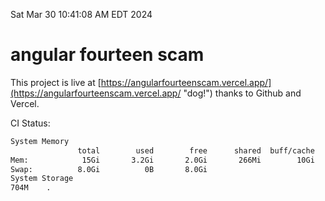 Sat Mar 30 10:41:08 AM EDT 2024

# angular fourteen scam


This project is live at [https://angularfourteenscam.vercel.app/](https://angularfourteenscam.vercel.app/ "dog!") thanks to Github and Vercel.

CI Status: 

```bash
System Memory
               total        used        free      shared  buff/cache   available
Mem:            15Gi       3.2Gi       2.0Gi       266Mi        10Gi        12Gi
Swap:          8.0Gi          0B       8.0Gi
System Storage
704M	.
```
```bash
